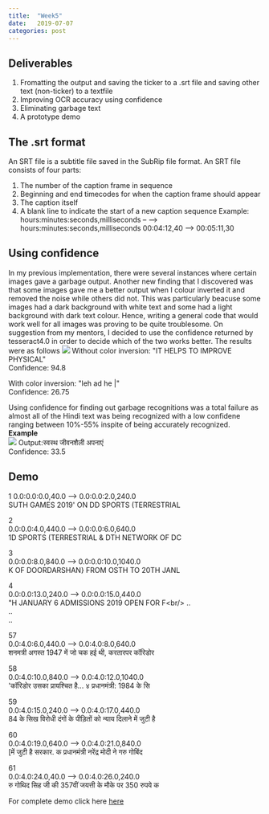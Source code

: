 ```yaml
---
title:  "Week5"
date:   2019-07-07
categories: post
---
```


## Deliverables
1. Fromatting the output and saving the ticker to a .srt file and saving other text (non-ticker) to a textfile
2. Improving OCR accuracy using confidence
3. Eliminating garbage text
4. A prototype demo

## The .srt format
An SRT file is a subtitle file saved in the SubRip file format.
An SRT file consists of four parts:
1. The number of the caption frame in sequence
2. Beginning and end timecodes for when the caption frame should appear
3. The caption itself
4. A blank line to indicate the start of a new caption sequence
Example:
  hours:minutes:seconds,milliseconds – –> hours:minutes:seconds,milliseconds
  00:04:12,40 --> 00:05:11,30

## Using confidence
In my previous implementation, there were several instances where certain images gave a garbage output. Another new finding that I discovered was that some images gave me a better output when I colour inverted it and removed the noise while others did not. This was particularly beacuse some images had a dark background with white text and some had a light background with dark text colour. Hence, writing a general code that would work well for all images was proving to be quite troublesome. On suggestion from my mentors, I decided to use the confidence returned by tesseract4.0 in order to decide which of the two works better.
The results were as follows
![](/blog/assets/article_images/5.1.jpg)
Without color inversion: "IT HELPS TO IMPROVE PHYSICAL"<br />
Confidence: 94.8<br />

With color inversion: "leh ad he |"<br />
Confidence: 26.75<br />

Using confidence for finding out garbage recognitions was a total failure as almost all of the Hindi text was being recognized with a low confidene ranging between 10%-55% inspite of being accurately recognized.
**Example**<br />
![](/blog/assets/article_images/5.2.jpg)
Output:स्वस्थ जीवनशैली अपनाएं<br />
Confidence: 33.5

## Demo
1
0.0:0.0:0.0,40.0 --> 0.0:0.0:2.0,240.0<br/>
SUTH GAMES 2019' ON DD SPORTS (TERRESTRIAL<br/>

2<br/>
0.0:0.0:4.0,440.0 --> 0.0:0.0:6.0,640.0<br/>
1D SPORTS (TERRESTRIAL & DTH NETWORK OF DC<br/>

3<br/>
0.0:0.0:8.0,840.0 --> 0.0:0.0:10.0,1040.0<br/>
K OF DOORDARSHAN} FROM OSTH TO 20TH JANL<br/>

4<br/>
0.0:0.0:13.0,240.0 --> 0.0:0.0:15.0,440.0<br/>
"H JANUARY 6 ADMISSIONS 2019 OPEN FOR F\<br/>
..<br/>
..<br/>
..<br/>

57<br/>
0.0:4.0:6.0,440.0 --> 0.0:4.0:8.0,640.0<br/>
शनमत्री अगस्त 1947 में जो चक हई थी, करतारपर कॉरिडोर

58<br/>
0.0:4.0:10.0,840.0 --> 0.0:4.0:12.0,1040.0<br/>
'कॉरिडोर उसका प्रायश्चित है... ४ प्रधानमंत्री: 1984 के सि<br/>

59<br/>
0.0:4.0:15.0,240.0 --> 0.0:4.0:17.0,440.0<br/>
84 के सिख विरोधी दंगों के पीड़ितों को न्याय दिलाने में जुटी है<br/>

60<br/>
0.0:4.0:19.0,640.0 --> 0.0:4.0:21.0,840.0<br/>
[में जुटी है सरकार. क प्रधानमंत्री नरेंद्र मोदी ने गरु गोबिंद<br/>

61<br/>
0.0:4.0:24.0,40.0 --> 0.0:4.0:26.0,240.0<br/>
रु गोथिद सिह जी की 357वीं जयत्ती के मौके पर 350 रुपये क<br/>


For complete demo click here [here](https://github.com/Poulami-Sarkar/Bengali-Hindi-OCR/demo)
